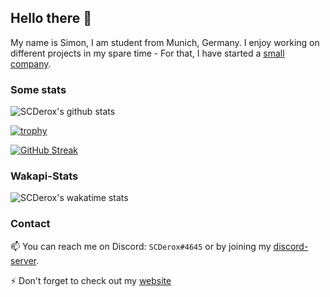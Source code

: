## Hello there 👋
My name is Simon, I am student from Munich, Germany. I enjoy working on different projects in my spare time - For that, I have started a [small company](https://sc-network.net). 


### Some stats
![SCDerox's github stats](https://readmestats.scderox.de/?username=scderox&count_private=true&show_icons=true&theme=dark)

[![trophy](https://github-profile-trophy.vercel.app/?username=ryo-ma&theme=onedark)](https://github.com/ryo-ma/github-profile-trophy)

[![GitHub Streak](https://github-readme-streak-stats-topaz-zeta.vercel.app?user=scderox&theme=dark&hide_border=true&date_format=M%20j%5B%2C%20Y%5D)](https://git.io/streak-stats)

### Wakapi-Stats
![SCDerox's wakatime stats](https://readmestats.scderox.de/wakatime?username=scderox&bg_color=1A202C&title_color=2F855A&icon_color=2F855A&text_color=ffffff&custom_title=Wakatime%20Week%20Stats&layout=compact)


### Contact
📫 You can reach me on Discord: `SCDerox#4645`  or by joining my [discord-server](https://discord.gg/TRKx6QQb).

⚡ Don't forget to check out my [website](https://scderox.de)
